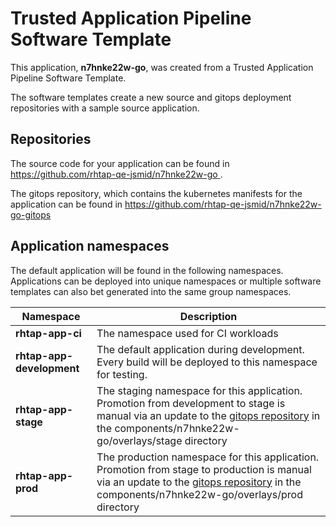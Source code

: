 # Trusted Application Pipeline Software Template

This application, **n7hnke22w-go**, was created from a Trusted Application Pipeline Software Template.

The software templates create a new source and gitops deployment repositories with a sample source application. 

## Repositories

The source code for your application can be found in [https://github.com/rhtap-qe-jsmid/n7hnke22w-go ](https://github.com/rhtap-qe-jsmid/n7hnke22w-go ).
 
The gitops repository, which contains the kubernetes manifests for the application can be found in 
[https://github.com/rhtap-qe-jsmid/n7hnke22w-go-gitops ](https://github.com/rhtap-qe-jsmid/n7hnke22w-go-gitops ) 

## Application namespaces 

The default application will be found in the following namespaces. Applications can be deployed into unique namespaces or multiple software templates can also bet generated into the same group namespaces.  

|  Namespace   |  Description   |  
| -------- | -------- |
| **rhtap-app-ci** | The namespace used for CI workloads |
| **rhtap-app-development** | The default application during development. Every build will be deployed to this namespace for testing. |
| **rhtap-app-stage** | The staging namespace for this application. Promotion from development to stage is manual via an update to the [gitops repository](https://github.com/rhtap-qe-jsmid/n7hnke22w-go-gitops ) in the components/n7hnke22w-go/overlays/stage directory |
| **rhtap-app-prod** | The production namespace for this application. Promotion from stage to production is manual via an update to the [gitops repository](https://github.com/rhtap-qe-jsmid/n7hnke22w-go-gitops ) in the components/n7hnke22w-go/overlays/prod directory |